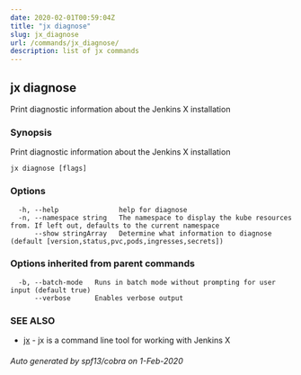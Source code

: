 ```yaml
---
date: 2020-02-01T00:59:04Z
title: "jx diagnose"
slug: jx_diagnose
url: /commands/jx_diagnose/
description: list of jx commands
---
```

## jx diagnose

Print diagnostic information about the Jenkins X installation

### Synopsis

Print diagnostic information about the Jenkins X installation

```
jx diagnose [flags]
```

### Options

```
  -h, --help               help for diagnose
  -n, --namespace string   The namespace to display the kube resources from. If left out, defaults to the current namespace
      --show stringArray   Determine what information to diagnose (default [version,status,pvc,pods,ingresses,secrets])
```

### Options inherited from parent commands

```
  -b, --batch-mode   Runs in batch mode without prompting for user input (default true)
      --verbose      Enables verbose output
```

### SEE ALSO

* [jx](/commands/jx/)	 - jx is a command line tool for working with Jenkins X

###### Auto generated by spf13/cobra on 1-Feb-2020
